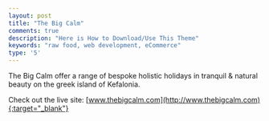 ```yaml
---
layout: post
title: "The Big Calm"
comments: true
description: "Here is How to Download/Use This Theme"
keywords: "raw food, web development, eCommerce"
type: '5'
---
```


The Big Calm offer a range of bespoke holistic holidays in tranquil & natural beauty on the greek island of Kefalonia.

Check out the live site: [www.thebigcalm.com](http://www.thebigcalm.com){:target="_blank"}
